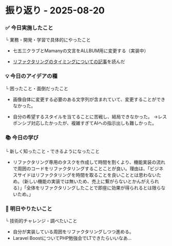 # 振り返り - 2025-08-20

### ✅ 今日実施したこと
└ 業務・開発・学習で具体的にやったこと

- 七五三クラブとMamanyの文言をALLBUM用に変更する（実装中）

- [リファクタリングのタイミングについての記事](https://ronjeffries.com/xprog/articles/refactoring-not-on-the-backlog/)を読んだ

### 💡 今日のアイデアの種
└ 困ったこと・面倒だったこと
- 画像自体に変更する必要のある文字列が含まれていて、変更することができなかった。

- 自分の希望するスタイルを当てることに苦戦し、結局できなかった。
→レスポンシブ対応したかったが、複雑すぎてAIへの指示出しも難しかった。

###   📚 今日の学び
└ 新しく知ったこと・できるようになったこと
- リファクタリング専用のタスクを作成して時間を割くより、機能実装の流れで周囲のコードをリファクタリングすることことが良い。理由は、「ビジネスサイドはリファクタリングを時間を取ることを良いこととは思わないため。（新しい機能の実装では無いため、売上に繋がらないとかんがえられる）」「全体をリファクタリングしたことで即座に効果が得られるとは限らないため。」

### 🎯 明日やりたいこと
└ 技術的チャレンジ・調べたいこと
- 自分が実装している周囲をリファクタリングしつつ進める。
- Laravel BoostについてPHP勉強会でLTできたらいいなあ…